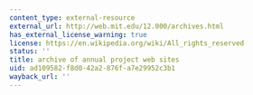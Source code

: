 ```yaml
---
content_type: external-resource
external_url: http://web.mit.edu/12.000/archives.html
has_external_license_warning: true
license: https://en.wikipedia.org/wiki/All_rights_reserved
status: ''
title: archive of annual project web sites
uid: ad109582-f8d0-42a2-876f-a7e29952c3b1
wayback_url: ''
---
```

